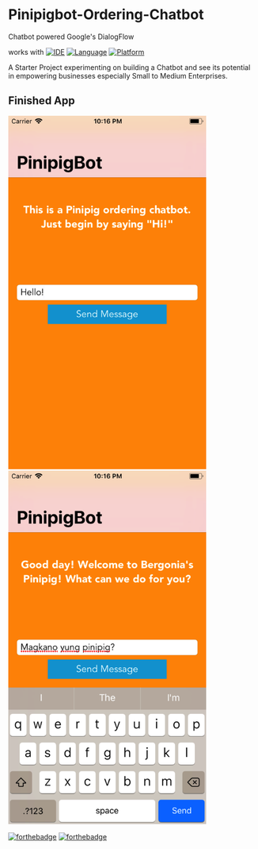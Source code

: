 # Pinipigbot-Ordering-Chatbot
Chatbot powered Google's DialogFlow

works with
[![IDE](https://img.shields.io/badge/Xcode-9-blue.svg)](https://developer.apple.com/xcode/)
[![Language](https://img.shields.io/badge/swift-4-orange.svg)](https://swift.org)
[![Platform](https://img.shields.io/badge/platform-iOS%2011-green.svg)](https://developer.apple.com/ios/)

A Starter Project experimenting on building a Chatbot and see its potential in empowering businesses especially Small to Medium Enterprises.

## Finished App
<img src="https://github.com/Yuweh/Pinipigbot-Ordering-Chatbot/blob/master/Simulator%20Screen%20Shot%20-%20iPhone%208%20-%202018-03-27%20at%2022.16.31.png" width="400"> <img src="https://github.com/Yuweh/Pinipigbot-Ordering-Chatbot/blob/master/Simulator%20Screen%20Shot%20-%20iPhone%208%20-%202018-03-27%20at%2022.16.55.png" width="400">

[![forthebadge](http://forthebadge.com/images/badges/made-with-swift.svg)](http://forthebadge.com) [![forthebadge](http://forthebadge.com/images/badges/built-with-love.svg)](http://forthebadge.com)
